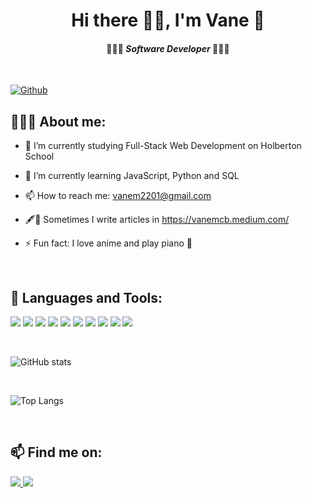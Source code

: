 # <div align="center">Hi there 👋🏽, I'm Vane 🎼</div>

#### <div align="center">👩🏽‍💻 _Software Developer_ 👩🏽‍💻</div>

<br/>

[![Github](https://img.shields.io/github/followers/vanemcb?label=Follow&style=social)](https://github.com/CharalambosIoannou)

## 👩🏽‍🦱 About me:

- 🔭 I’m currently studying Full-Stack Web Development on Holberton School

- 🌱 I’m currently learning JavaScript, Python and SQL

- 📫 How to reach me: vanem2201@gmail.com

- 🖋📄 Sometimes I write articles in https://vanemcb.medium.com/

- ⚡ Fun fact: I love anime and play piano 🎹

<br/>

## 🧰 Languages and Tools:

<p align="left">
<img src="https://img.icons8.com/color/48/000000/linux--v1.png"/>
<img src="https://img.icons8.com/color/48/000000/git.png"/>
<img src="https://img.icons8.com/color/48/000000/c-programming.png"/>
<img src="https://img.icons8.com/color/48/000000/visual-studio-code-2019.png"/>
<img src="https://img.icons8.com/color/48/000000/python--v1.png"/>
<img src="https://img.icons8.com/color/48/000000/html-5--v1.png"/>
<img src="https://img.icons8.com/color/48/000000/css3.png"/>
<img src="https://img.icons8.com/color/48/000000/javascript--v1.png"/>
<img src="https://img.icons8.com/color/48/000000/mysql-logo.png"/>
<img src="https://img.icons8.com/fluency/48/000000/matlab.png"/>
</p>

<br/>

![GitHub stats](https://github-readme-stats.vercel.app/api?username=vanemcb&show_icons=true&theme=algolia)

<br/>

![Top Langs](https://github-readme-stats.vercel.app/api/top-langs/?username=vanemcb&theme=algolia)

<br/>

## 📫 Find me on:

<p align="left">  
<a href="https://www.linkedin.com/in/vanessa-mususué-castro-579624158"> <img src="https://img.icons8.com/fluency/48/000000/linkedin.png"/> </a>
<a href="https://twitter.com/vane_musu"> <img src="https://img.icons8.com/fluency/48/000000/twitter.png"/> </a>  
</p>




